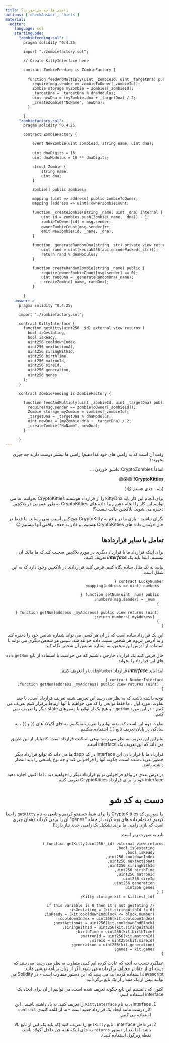 ```yaml
---
title: زامبی ها چه می خورند؟
actions: ['checkAnswer', 'hints']
material:
  editor:
    language: sol
    startingCode:
      "zombiefeeding.sol": |
        pragma solidity ^0.4.25;

        import "./zombiefactory.sol";

        // Create KittyInterface here

        contract ZombieFeeding is ZombieFactory {

          function feedAndMultiply(uint _zombieId, uint _targetDna) public {
            require(msg.sender == zombieToOwner[_zombieId]);
            Zombie storage myZombie = zombies[_zombieId];
            _targetDna = _targetDna % dnaModulus;
            uint newDna = (myZombie.dna + _targetDna) / 2;
            _createZombie("NoName", newDna);
          }

        }
      "zombiefactory.sol": |
        pragma solidity ^0.4.25;

        contract ZombieFactory {

            event NewZombie(uint zombieId, string name, uint dna);

            uint dnaDigits = 16;
            uint dnaModulus = 10 ** dnaDigits;

            struct Zombie {
                string name;
                uint dna;
            }

            Zombie[] public zombies;

            mapping (uint => address) public zombieToOwner;
            mapping (address => uint) ownerZombieCount;

            function _createZombie(string _name, uint _dna) internal {
                uint id = zombies.push(Zombie(_name, _dna)) - 1;
                zombieToOwner[id] = msg.sender;
                ownerZombieCount[msg.sender]++;
                emit NewZombie(id, _name, _dna);
            }

            function _generateRandomDna(string _str) private view returns (uint) {
                uint rand = uint(keccak256(abi.encodePacked(_str)));
                return rand % dnaModulus;
            }

            function createRandomZombie(string _name) public {
                require(ownerZombieCount[msg.sender] == 0);
                uint randDna = _generateRandomDna(_name);
                _createZombie(_name, randDna);
            }

        }
    answer: >
      pragma solidity ^0.4.25;

      import "./zombiefactory.sol";

      contract KittyInterface {
        function getKitty(uint256 _id) external view returns (
          bool isGestating,
          bool isReady,
          uint256 cooldownIndex,
          uint256 nextActionAt,
          uint256 siringWithId,
          uint256 birthTime,
          uint256 matronId,
          uint256 sireId,
          uint256 generation,
          uint256 genes
        );
      }

      contract ZombieFeeding is ZombieFactory {

        function feedAndMultiply(uint _zombieId, uint _targetDna) public {
          require(msg.sender == zombieToOwner[_zombieId]);
          Zombie storage myZombie = zombies[_zombieId];
          _targetDna = _targetDna % dnaModulus;
          uint newDna = (myZombie.dna + _targetDna) / 2;
          _createZombie("NoName", newDna);
        }

      }
---
```


<div dir="rtl">
وقت آن است که به زامبی های خود غذا دهیم! زامبی ها بیشتر دوست دارند چه چیزی بخورند؟

اتفاقاً CryptoZombies عاشق خوردن ...

**CryptoKitties!** 😱😱😱

(بله ، جدی هستم 😆 )

برای انجام این کار باید kittyDna را از قرارداد هوشمند CryptoKitties بخوانیم. ما می توانیم این کار را انجام دهیم زیرا داده های CryptoKitties به طور عمومی در بلاکچین ذخیره می شوند. بلاکچین جالب نیست؟!

نگران نباشید - بازی ما در واقع به CryptoKitty هیچ کس آسیب نمی رساند. ما فقط در حال *خواندن* داده های CryptoKitties هستیم، و قادر به حذف واقعی آنها نیستیم 😉

## تعامل با سایر قراردادها

برای اینکه قرارداد ما با قرارداد دیگری در مورد بلاکچین صحبت کند که ما مالک آن نیستیم، ابتدا باید یک **_interface_** تعریف کنیم.

بیایید به یک مثال ساده نگاه کنیم. فرض کنید قراردادی در بلاکچین وجود دارد که به این شکل است:

```
contract LuckyNumber {
  mapping(address => uint) numbers;

  function setNum(uint _num) public {
    numbers[msg.sender] = _num;
  }

  function getNum(address _myAddress) public view returns (uint) {
    return numbers[_myAddress];
  }
}
```

این یک قرارداد ساده است که در آن هر کسی می تواند شماره شانس خود را ذخیره کند و به آدرس اتریوم هر شخص نسبت داده خواهد شد. سپس هر شخص دیگری می تواند با استفاده از آدرس این شخص، به شماره شانس آن شخص نگاه کند.

حال فرض کنید یک قرارداد خارجی داشتیم که می خواست با استفاده از تابع `getNum` داده های این قرارداد را بخواند.

ابتدا باید **_interface_** قرارداد `LuckyNumber` را تعریف کنیم:

```
contract NumberInterface {
  function getNum(address _myAddress) public view returns (uint);
}
```

توجه داشته باشید که به نظر می رسد این تعریف شبیه تغریف قرارداد است، با چند تفاوت. مورد اول ، ما فقط توابعی را که می خواهیم با آنها ارتباط برقرار کنیم تعریف می کنیم - در این مورد `getNum` - و هیچ یک از توابع یا متغیرهای state دیگر را تغریف نمی کنیم.

تفاوت دوم این است که، بدنه توابع را تعریف نمیکنیم. به جای آکولاد های (`{` و `}`) ، به سادگی در پایان تعریف تابع (`;`) استفاده میکنیم.

بنابراین این تعریف به نظر می رسد نوعی اسکلت قرارداد است. کامپایلر از این طریق می داند که این تعریف یک interface است.

قرارداد ما با قرار دادن این interface در کد dapp ما می داند که توابع قرارداد دیگر چطور تعریف شده است، چگونه آنها را فراخوانی کند و چه نوع پاسخی را باید انتظار داشته باشد.

در درس بعدی در واقع فراخوانی توابع قرارداد دیگر را خواهیم دید ، اما اکنون اجازه دهید interface خود را برای قرارداد CryptoKitties تعریف کنیم.

# دست به کد شو

ما سورس کد CryptoKitties را برای شما جستجو کردیم و تابعی به نام `getKitty` را پیدا کردیم که تمام داده های بچه گربه، از جمله "genes" آن را برمی گرداند (همان چیزی است که بازی زامبی ما برای تشکیل یک زامبی جدید نیاز دارد!).

تابع به صورت زیر است:

```
function getKitty(uint256 _id) external view returns (
    bool isGestating,
    bool isReady,
    uint256 cooldownIndex,
    uint256 nextActionAt,
    uint256 siringWithId,
    uint256 birthTime,
    uint256 matronId,
    uint256 sireId,
    uint256 generation,
    uint256 genes
) {
    Kitty storage kit = kitties[_id];

    // if this variable is 0 then it's not gestating
    isGestating = (kit.siringWithId != 0);
    isReady = (kit.cooldownEndBlock <= block.number);
    cooldownIndex = uint256(kit.cooldownIndex);
    nextActionAt = uint256(kit.cooldownEndBlock);
    siringWithId = uint256(kit.siringWithId);
    birthTime = uint256(kit.birthTime);
    matronId = uint256(kit.matronId);
    sireId = uint256(kit.sireId);
    generation = uint256(kit.generation);
    genes = kit.genes;
}
```

عملکرد نسبت به آنچه که عادت کرده ایم کمی متفاوت به نظر می رسد. می بینید که دسته ای از مقادیر مختلف برگردانده می شود. اگر از زبان برنامه نویسی مانند Javascript استفاده کرده اید، می بینید که این دستور متفاوت است - در Solidity می توانید بیش از یک مقدار از یک تابع برگردانید.

اکنون که دانستیم این تابع چگونه تعریف شده است، می توانیم از آن برای ایجاد یک interface استفاده کنیم:

1. interfaceی به نام `KittyInterface` را تعریف کنید. به یاد داشته باشید ، این کار درست مانند ایجاد یک قرارداد جدید است - ما از کلمه کلیدی `contract` استفاده می کنیم.

2. در داخل interface ، تابع `getKitty` را تعریف کنید (که باید یک کپی از تابع بالا باشد، اما بعد از دستور `returns` به جای اینکه همه چیز داخل آکولاد باشد، نقطه ویرگول استفاده کنید).
</div>
